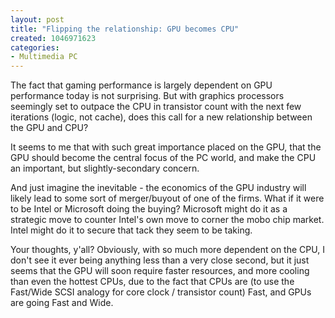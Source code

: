 ```yaml
--- 
layout: post
title: "Flipping the relationship: GPU becomes CPU"
created: 1046971623
categories: 
- Multimedia PC
---
```

The fact that gaming performance is largely dependent on GPU performance today is not surprising.  But with graphics processors seemingly set to outpace the CPU in transistor count with the next few iterations (logic, not cache), does this call for a new relationship between the GPU and CPU?

It seems to me that with such great importance placed on the GPU, that the GPU should become the central focus of the PC world, and make the CPU an important, but slightly-secondary concern.

And just imagine the inevitable - the economics of the GPU industry will likely lead to some sort of merger/buyout of one of the firms.  What if it were to be Intel or Microsoft doing the buying?  Microsoft might do it as a strategic move to counter Intel's own move to corner the mobo chip market.  Intel might do it to secure that tack they seem to be taking.

Your thoughts, y'all? Obviously, with so much more dependent on the CPU, I don't see it ever being anything less than a very close second, but it just seems that the GPU will soon require faster resources, and more cooling than even the hottest CPUs, due to the fact that CPUs are (to use the Fast/Wide SCSI analogy for core clock / transistor count) Fast, and GPUs are going Fast and Wide.

